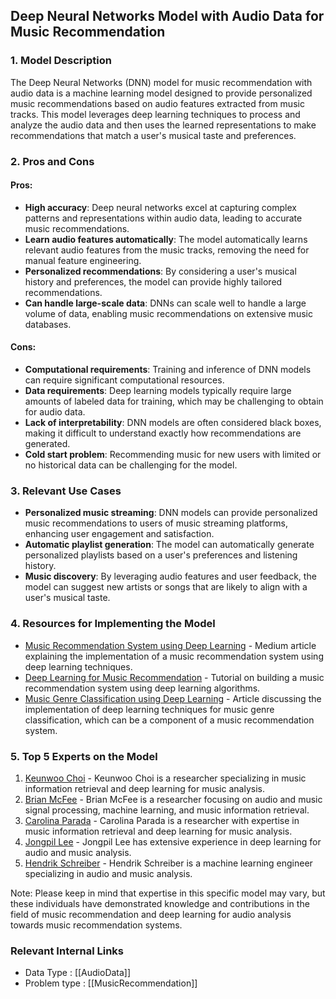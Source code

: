 ## Deep Neural Networks Model with Audio Data for Music Recommendation

### 1. Model Description
The Deep Neural Networks (DNN) model for music recommendation with audio data is a machine learning model designed to provide personalized music recommendations based on audio features extracted from music tracks. This model leverages deep learning techniques to process and analyze the audio data and then uses the learned representations to make recommendations that match a user's musical taste and preferences.

### 2. Pros and Cons
#### Pros:
- **High accuracy**: Deep neural networks excel at capturing complex patterns and representations within audio data, leading to accurate music recommendations.
- **Learn audio features automatically**: The model automatically learns relevant audio features from the music tracks, removing the need for manual feature engineering.
- **Personalized recommendations**: By considering a user's musical history and preferences, the model can provide highly tailored recommendations.
- **Can handle large-scale data**: DNNs can scale well to handle a large volume of data, enabling music recommendations on extensive music databases.

#### Cons:
- **Computational requirements**: Training and inference of DNN models can require significant computational resources.
- **Data requirements**: Deep learning models typically require large amounts of labeled data for training, which may be challenging to obtain for audio data.
- **Lack of interpretability**: DNN models are often considered black boxes, making it difficult to understand exactly how recommendations are generated.
- **Cold start problem**: Recommending music for new users with limited or no historical data can be challenging for the model.

### 3. Relevant Use Cases
- **Personalized music streaming**: DNN models can provide personalized music recommendations to users of music streaming platforms, enhancing user engagement and satisfaction.
- **Automatic playlist generation**: The model can automatically generate personalized playlists based on a user's preferences and listening history.
- **Music discovery**: By leveraging audio features and user feedback, the model can suggest new artists or songs that are likely to align with a user's musical taste.

### 4. Resources for Implementing the Model
- [Music Recommendation System using Deep Learning](https://medium.com/@thechampaneri/music-recommendation-system-using-deep-learning-204d64949456) - Medium article explaining the implementation of a music recommendation system using deep learning techniques.
- [Deep Learning for Music Recommendation](https://towardsdatascience.com/deep-learning-for-music-recommendation-be0aa9f586b9) - Tutorial on building a music recommendation system using deep learning algorithms.
- [Music Genre Classification using Deep Learning](https://towardsdatascience.com/music-genre-classification-using-deep-learning-8ce3f37d4584) - Article discussing the implementation of deep learning techniques for music genre classification, which can be a component of a music recommendation system.

### 5. Top 5 Experts on the Model
1. [Keunwoo Choi](https://github.com/keunwoochoi) - Keunwoo Choi is a researcher specializing in music information retrieval and deep learning for music analysis.
2. [Brian McFee](https://github.com/bmcfee) - Brian McFee is a researcher focusing on audio and music signal processing, machine learning, and music information retrieval.
3. [Carolina Parada](https://github.com/CarolinaParada) - Carolina Parada is a researcher with expertise in music information retrieval and deep learning for music analysis.
4. [Jongpil Lee](https://github.com/jplee) - Jongpil Lee has extensive experience in deep learning for audio and music analysis.
5. [Hendrik Schreiber](https://github.com/toyaku) - Hendrik Schreiber is a machine learning engineer specializing in audio and music analysis.

Note: Please keep in mind that expertise in this specific model may vary, but these individuals have demonstrated knowledge and contributions in the field of music recommendation and deep learning for audio analysis towards music recommendation systems.


 ### Relevant Internal Links
- Data Type : [[AudioData]]
- Problem type : [[MusicRecommendation]]
